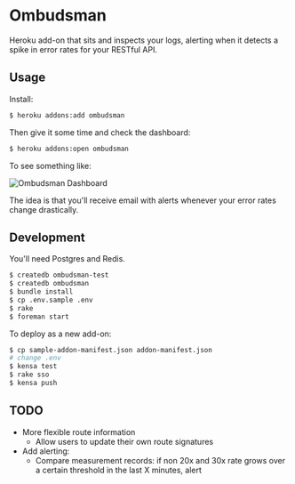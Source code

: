 # Ombudsman

Heroku add-on that sits and inspects your logs, alerting when it detects a spike in error rates for your RESTful API.


## Usage

Install:

```bash
$ heroku addons:add ombudsman
```

Then give it some time and check the dashboard:

```bash
$ heroku addons:open ombudsman
```

To see something like:

![Ombudsman Dashboard](http://f.cl.ly/items/1t0F2v0V1s2A1n192u3A/Screen%20Shot%202014-03-06%20at%206.05.04%20PM.png)

The idea is that you'll receive email with alerts whenever your error rates change drastically.


## Development

You'll need Postgres and Redis.

```bash
$ createdb ombudsman-test
$ createdb ombudsman
$ bundle install
$ cp .env.sample .env
$ rake
$ foreman start
```

To deploy as a new add-on:

```bash
$ cp sample-addon-manifest.json addon-manifest.json
# change .env
$ kensa test
$ rake sso
$ kensa push
```


## TODO

- More flexible route information
  - Allow users to update their own route signatures
- Add alerting:
  - Compare measurement records: if non 20x and 30x rate grows over a certain threshold in the last X minutes, alert
